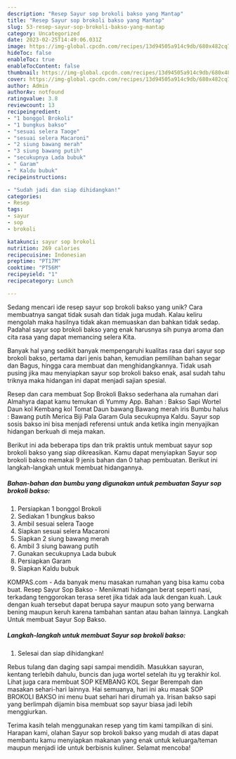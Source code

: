 ```yaml
---
description: "Resep Sayur sop brokoli bakso yang Mantap"
title: "Resep Sayur sop brokoli bakso yang Mantap"
slug: 53-resep-sayur-sop-brokoli-bakso-yang-mantap
category: Uncategorized
date: 2023-02-25T14:49:06.031Z
image: https://img-global.cpcdn.com/recipes/13d94505a914c9db/680x482cq70/sayur-sop-brokoli-bakso-foto-resep-utama.jpg
hideToc: false
enableToc: true
enableTocContent: false
thumbnail: https://img-global.cpcdn.com/recipes/13d94505a914c9db/680x482cq70/sayur-sop-brokoli-bakso-foto-resep-utama.jpg
cover: https://img-global.cpcdn.com/recipes/13d94505a914c9db/680x482cq70/sayur-sop-brokoli-bakso-foto-resep-utama.jpg
author: Admin
authorAv: notfound
ratingvalue: 3.8
reviewcount: 13
recipeingredient:
- "1 bonggol Brokoli"
- "1 bungkus bakso"
- "sesuai selera Taoge"
- "sesuai selera Macaroni"
- "2 siung bawang merah"
- "3 siung bawang putih"
- "secukupnya Lada bubuk"
- " Garam"
- " Kaldu bubuk"
recipeinstructions:

- "Sudah jadi dan siap dihidangkan!"
categories:
- Resep
tags:
- sayur
- sop
- brokoli

katakunci: sayur sop brokoli 
nutrition: 269 calories
recipecuisine: Indonesian
preptime: "PT17M"
cooktime: "PT56M"
recipeyield: "1"
recipecategory: Lunch

---
```





Sedang mencari ide resep sayur sop brokoli bakso yang unik? Cara membuatnya sangat tidak susah dan tidak juga mudah. Kalau keliru mengolah maka hasilnya tidak akan memuaskan dan bahkan tidak sedap. Padahal sayur sop brokoli bakso yang enak harusnya sih punya aroma dan cita rasa yang dapat memancing selera Kita.





Banyak hal yang sedikit banyak mempengaruhi kualitas rasa dari sayur sop brokoli bakso, pertama dari jenis bahan, kemudian pemilihan bahan segar dan Bagus, hingga cara membuat dan menghidangkannya. Tidak usah pusing jika mau menyiapkan sayur sop brokoli bakso enak,      asal sudah tahu triknya maka hidangan ini dapat menjadi sajian spesial.














Resep dan cara membuat Sop Brokoli Bakso sederhana ala rumahan dari Almahyra dapat kamu temukan di Yummy App. Bahan : Bakso Sapi Wortel Daun kol Kembang kol Tomat Daun bawang Bawang merah iris Bumbu halus : Bawang putih Merica Biji Pala Garam Gula secukupnya Kaldu. Sayur sop sosis bakso ini bisa menjadi referensi untuk anda ketika ingin menyajikan hidangan berkuah di meja makan.






Berikut ini ada beberapa tips dan trik praktis untuk membuat sayur sop brokoli bakso yang siap dikreasikan. Kamu dapat menyiapkan Sayur sop brokoli bakso memakai 9 jenis bahan dan 0 tahap pembuatan. Berikut ini langkah-langkah untuk membuat hidangannya.

<!--inarticleads1-->

##### Bahan-bahan dan bumbu yang digunakan untuk pembuatan Sayur sop brokoli bakso:

1. Persiapkan 1 bonggol Brokoli
1. Sediakan 1 bungkus bakso
1. Ambil sesuai selera Taoge
1. Siapkan sesuai selera Macaroni
1. Siapkan 2 siung bawang merah
1. Ambil 3 siung bawang putih
1. Gunakan secukupnya Lada bubuk
1. Persiapkan  Garam
1. Siapkan  Kaldu bubuk


KOMPAS.com - Ada banyak menu masakan rumahan yang bisa kamu coba buat. Resep Sayur Sop Bakso - Menikmati hidangan berat seperti nasi, terkadang tenggorokan terasa seret jika tidak ada lauk dengan kuah. Lauk dengan kuah tersebut dapat berupa sayur maupun soto yang berwarna bening maupun keruh karena tambahan santan atau bahan lainnya. Langkah Untuk membuat Sayur Sop Bakso. 

<!--inarticleads2-->

##### Langkah-langkah untuk membuat Sayur sop brokoli bakso:


1. Selesai dan siap dihidangkan!

Rebus tulang dan daging sapi sampai mendidih. Masukkan sayuran, kentang terlebih dahulu, buncis dan juga wortel setelah itu yg terakhir kol. Lihat juga cara membuat SOP KEMBANG KOL Segar Berempah dan masakan sehari-hari lainnya. Hai semuanya, hari ini aku masak SOP BROKOLI BAKSO ini menu buat sehari hari dirumah ya. Irisan bakso sapi yang berlimpah dijamin bisa membuat sop sayur biasa jadi lebih menggiurkan. 

Terima kasih telah menggunakan resep yang tim kami tampilkan di sini. Harapan kami, olahan Sayur sop brokoli bakso yang mudah di atas dapat membantu kamu menyiapkan makanan yang enak untuk keluarga/teman maupun menjadi ide untuk berbisnis kuliner. Selamat mencoba!
